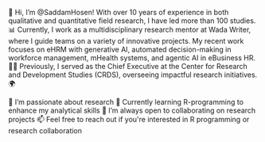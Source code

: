 👋 Hi, I’m @SaddamHosen!
With over 10 years of experience in both qualitative and quantitative field research, I have led more than 100 studies. 📊 Currently, I work as a multidisciplinary research mentor at Wada Writer, where I guide teams on a variety of innovative projects. My recent work focuses on eHRM with generative AI, automated decision-making in workforce management, mHealth systems, and agentic AI in eBusiness HR. 🤖💼
Previously, I served as the Chief Executive at the Center for Research and Development Studies (CRDS), overseeing impactful research initiatives. 🌍

👀 I’m passionate about research
🌱 Currently learning R-programming to enhance my analytical skills
💞️ I’m always open to collaborating on research projects
📫 Feel free to reach out if you're interested in R programming or research collaboration


<!---
saddam Hosen is a ✨ special ✨ repository because its `README.md` (this file) appears on your GitHub profile.
You can click the Preview link to take a look at your changes.
--->
